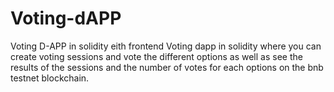 # Voting-dAPP
Voting D-APP in solidity eith frontend 
Voting dapp in solidity where you can create voting sessions and vote the different options as well as see the results of the sessions and the number of votes for each options on the bnb testnet blockchain.
